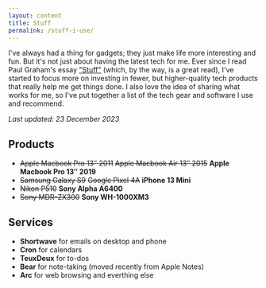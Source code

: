 ```yaml
---
layout: content
title: Stuff
permalink: /stuff-i-use/
---
```


I've always had a thing for gadgets; they just make life more interesting and fun. But it's not just about having the latest tech for me. Ever since I read Paul Graham's essay ["Stuff"](http://www.paulgraham.com/stuff.html) (which, by the way, is a great read), I've started to focus more on investing in fewer, but higher-quality tech products that really help me get things done. I also love the idea of sharing what works for me, so I've put together a list of the tech gear and software I use and recommend. 

_Last updated: 23 December 2023_

## Products

-   ~~Apple Macbook Pro 13″ 2011~~ ~~Apple Macbook Air 13″ 2015~~ **Apple Macbook Pro 13″ 2019**
-   ~~Samsung Galaxy S9~~ ~~Google Pixel 4A~~ **iPhone 13 Mini**
-   ~~Nikon P510~~ **Sony Alpha A6400**
-   ~~Sony MDR-ZX300~~ **Sony WH-1000XM3**

## Services

- **Shortwave** for emails on desktop and phone
- **Cron** for calendars
- **TeuxDeux** for to-dos
- **Bear** for note-taking (moved recently from Apple Notes)
- **Arc** for web browsing and everthing else